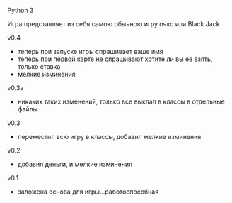 Python 3

Игра представляет из себя самою обычною игру очко или Black Jack

v0.4

- теперь при запуске игры спрашивает ваше имя
- теперь при первой карте не спрашивают хотите ли вы ее взять, только ставка
- мелкие изминения

v0.3a

- никаких таких изменений, только все выклал в классы в отдельные файлы

v0.3

- переместил всю игру в классы, добавил мелкие изминения

v0.2

- добавил деньги, и мелкие изминения

v0.1

- заложена основа для игры...работоспособная